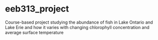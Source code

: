 # eeb313_project
Course-based project studying the abundance of fish in Lake Ontario and Lake Erie and how it varies with changing chlorophyll concentration and average surface temperature
